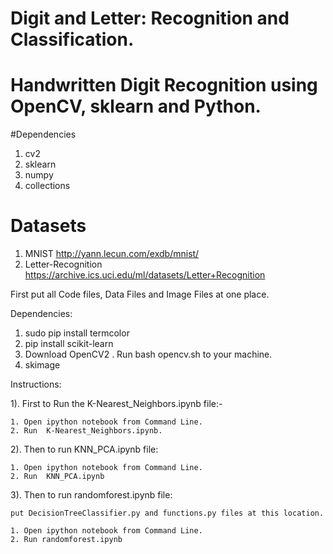# Digit and Letter: Recognition and Classification.


# Handwritten Digit Recognition using OpenCV, sklearn and Python. 


#Dependencies

1. cv2
2. sklearn
3. numpy
4. collections

# Datasets

1. MNIST 
     http://yann.lecun.com/exdb/mnist/
2. Letter-Recognition
     https://archive.ics.uci.edu/ml/datasets/Letter+Recognition






First put all Code files, Data Files and Image Files at one place. 

Dependencies:  

1. sudo pip install termcolor
2. pip install scikit-learn
3. Download OpenCV2 . Run bash opencv.sh to your machine.
4. skimage

Instructions:
 
1). First to Run the K-Nearest_Neighbors.ipynb file:-  
	
	1. Open ipython notebook from Command Line.
	2. Run  K-Nearest_Neighbors.ipynb.

2). Then to run KNN_PCA.ipynb file: 
	
	1. Open ipython notebook from Command Line.
	2. Run  KNN_PCA.ipynb
	
3). Then to run randomforest.ipynb file: 
	
	put DecisionTreeClassifier.py and functions.py files at this location. 

	1. Open ipython notebook from Command Line.
	2. Run randomforest.ipynb

